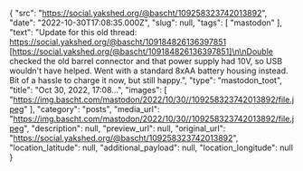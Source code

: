 {
  "src": "https://social.yakshed.org/@bascht/109258323742013892",
  "date": "2022-10-30T17:08:35.000Z",
  "slug": null,
  "tags": [
    "mastodon"
  ],
  "text": "Update for this old thread: https://social.yakshed.org/@bascht/109184826136397851 [https://social.yakshed.org/@bascht/109184826136397851]\n\nDouble checked the old barrel connector and that power supply had 10V, so USB wouldn't have helped. Went with a standard 8xAA battery housing instead. Bit of a hassle to charge it now, but still happy.",
  "type": "mastodon_toot",
  "title": "Oct 30, 2022, 17:08…",
  "images": [
    "https://img.bascht.com/mastodon/2022/10/30//109258323742013892/file.jpeg"
  ],
  "category": "posts",
  "media_url": "https://img.bascht.com/mastodon/2022/10/30//109258323742013892/file.jpeg",
  "description": null,
  "preview_url": null,
  "original_url": "https://social.yakshed.org/@bascht/109258323742013892",
  "location_latitude": null,
  "additional_payload": null,
  "location_longitude": null
}